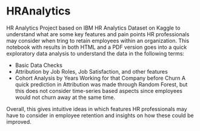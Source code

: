 # HRAnalytics
 HR Analytics Project based on IBM HR Analytics Dataset on Kaggle to understand what are some key features and pain points HR professionals may consider when tring to retain employees within an organization. 
 This notebook with results in both HTML and a PDF version goes into a quick exploratory data analysis to understand the data in the following terms:
 - Basic Data Checks 
 - Attribution by Job Roles, Job Satisfaction, and other features
 - Cohort Analysis by Years Working for that Company before Churn
 A quick prediction in Attribution was made through Random Forest, but this does not consider time-series based aspects since employees would not churn away at the same time. 
 
 Overall, this gives intuitive ideas in which features HR professionals may have to consider in employee retention and insights on how these could be improved.
